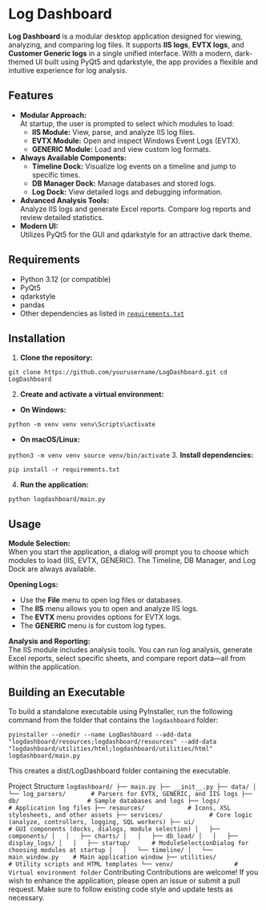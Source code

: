 # Log Dashboard

**Log Dashboard** is a modular desktop application designed for viewing, analyzing, and comparing log files. It supports **IIS logs**, **EVTX logs**, and **Customer Generic logs** in a single unified interface. With a modern, dark-themed UI built using PyQt5 and qdarkstyle, the app provides a flexible and intuitive experience for log analysis.

## Features

- **Modular Approach:**  
  At startup, the user is prompted to select which modules to load:
  - **IIS Module:** View, parse, and analyze IIS log files.
  - **EVTX Module:** Open and inspect Windows Event Logs (EVTX).
  - **GENERIC Module:** Load and view custom log formats.
- **Always Available Components:**  
  - **Timeline Dock:** Visualize log events on a timeline and jump to specific times.
  - **DB Manager Dock:** Manage databases and stored logs.
  - **Log Dock:** View detailed logs and debugging information.
- **Advanced Analysis Tools:**  
  Analyze IIS logs and generate Excel reports. Compare log reports and review detailed statistics.
- **Modern UI:**  
  Utilizes PyQt5 for the GUI and qdarkstyle for an attractive dark theme.

## Requirements

- Python 3.12 (or compatible)
- PyQt5
- qdarkstyle
- pandas
- Other dependencies as listed in [`requirements.txt`](requirements.txt)

## Installation

1. **Clone the repository:**

`
git clone https://github.com/yourusername/LogDashboard.git
cd LogDashboard
`

2. **Create and activate a virtual environment:**

- **On Windows:**

`
python -m venv venv
venv\Scripts\activate
`

- **On macOS/Linux:**

`
python3 -m venv venv
source venv/bin/activate
`
3. **Install dependencies:**

`
pip install -r requirements.txt
`

4. **Run the application:**

`
python logdashboard/main.py
`

## Usage
**Module Selection:**  
When you start the application, a dialog will prompt you to choose which modules to load (IIS, EVTX, GENERIC). The Timeline, DB Manager, and Log Dock are always available.

**Opening Logs:**

- Use the **File** menu to open log files or databases.
- The **IIS** menu allows you to open and analyze IIS logs.
- The **EVTX** menu provides options for EVTX logs.
- The **GENERIC** menu is for custom log types.

**Analysis and Reporting:**  
The IIS module includes analysis tools. You can run log analysis, generate Excel reports, select specific sheets, and compare report data—all from within the application.

## Building an Executable

To build a standalone executable using PyInstaller, run the following command from the folder that contains the `logdashboard` folder:


```
pyinstaller --onedir --name LogDashboard --add-data "logdashboard/resources;logdashboard/resources" --add-data "logdashboard/utilities/html;logdashboard/utilities/html" logdashboard/main.py
```
This creates a dist/LogDashboard folder containing the executable.

Project Structure
`
logdashboard/
├── main.py
├── __init__.py
├── data/
│   └── log_parsers/       # Parsers for EVTX, GENERIC, and IIS logs
├── db/                   # Sample databases and logs
├── logs/                 # Application log files
├── resources/            # Icons, XSL stylesheets, and other assets
├── services/             # Core logic (analyze, controllers, logging, SQL workers)
├── ui/                   # GUI components (docks, dialogs, module selection)
│   ├── components/
│   │   ├── charts/
│   │   ├── db_load/
│   │   ├── display_logs/
│   │   ├── startup/      # ModuleSelectionDialog for choosing modules at startup
│   │   └── timeline/
│   └── main_window.py    # Main application window
├── utilities/            # Utility scripts and HTML templates
└── venv/                 # Virtual environment folder
`
Contributing
Contributions are welcome! If you wish to enhance the application, please open an issue or submit a pull request. Make sure to follow existing code style and update tests as necessary.
